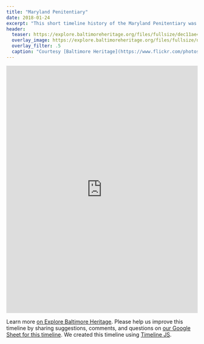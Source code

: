 ```yaml
---
title: "Maryland Penitentiary"
date: 2018-01-24
excerpt: "This short timeline history of the Maryland Penitentiary was created by Eli Pousson in January 2018."
header:
  teaser: https://explore.baltimoreheritage.org/files/fullsize/dec11ae4c12ee11bc520c47538819a1c.jpg
  overlay_image: https://explore.baltimoreheritage.org/files/fullsize/dec11ae4c12ee11bc520c47538819a1c.jpg
  overlay_filter: .5
  caption: "Courtesy [Baltimore Heritage](https://www.flickr.com/photos/baltimoreheritage/35223697656) ([CC0](https://creativecommons.org/publicdomain/zero/1.0/))"
---
```


<div class="full">
<iframe src='https://cdn.knightlab.com/libs/timeline3/latest/embed/index.html?source=1rf_vP9SI3MZ2ekNFyyHMe83g-1uO-7VLgnTC4Z2PFmA&font=Default&lang=en&hash_bookmark=true&initial_zoom=2&height=650' width='100%' height='650' webkitallowfullscreen mozallowfullscreen allowfullscreen frameborder='0'></iframe>
</div>

Learn more [on Explore Baltimore Heritage](https://explore.baltimoreheritage.org/admin/items/show/632). Please help us improve this timeline by sharing suggestions, comments, and questions on [our Google Sheet for this timeline](https://docs.google.com/spreadsheets/d/1uy95Se0ilHljOdAbScw8yBdqxN6J0-C6-lAHO-yLJV4/edit?usp=sharing). We created this timeline using [Timeline JS](http://timeline.knightlab.com/).
